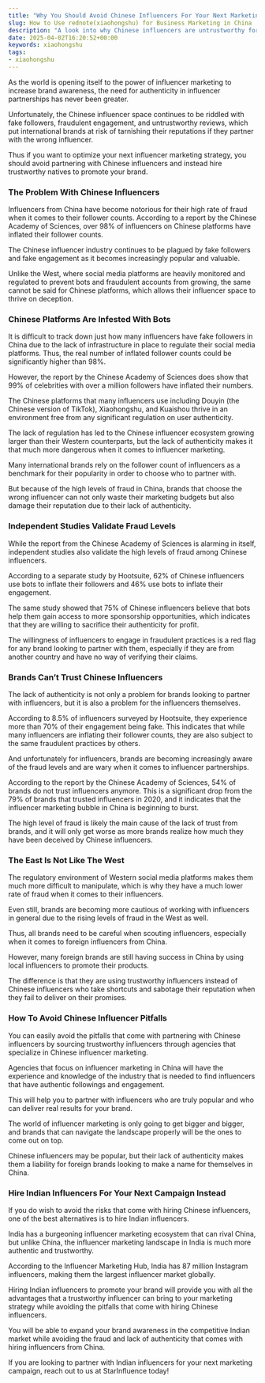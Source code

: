 ```yaml
---
title: "Why You Should Avoid Chinese Influencers For Your Next Marketing Campaign"
slug: How to Use rednote(xiaohongshu) for Business Marketing in China
description: "A look into why Chinese influencers are untrustworthy for international brands when they butcher your product with unholy reviews."
date: 2025-04-02T16:20:52+00:00
keywords: xiaohongshu
tags:
- xiaohongshu
---
```


As the world is opening itself to the power of influencer marketing to increase brand awareness, the need for authenticity in influencer partnerships has never been greater. 

Unfortunately, the Chinese influencer space continues to be riddled with fake followers, fraudulent engagement, and untrustworthy reviews, which put international brands at risk of tarnishing their reputations if they partner with the wrong influencer.

Thus if you want to optimize your next influencer marketing strategy, you should avoid partnering with Chinese influencers and instead hire trustworthy natives to promote your brand. 


### The Problem With Chinese Influencers

Influencers from China have become notorious for their high rate of fraud when it comes to their follower counts. According to a report by the Chinese Academy of Sciences, over 98% of influencers on Chinese platforms have inflated their follower counts.

The Chinese influencer industry continues to be plagued by fake followers and fake engagement as it becomes increasingly popular and valuable. 

Unlike the West, where social media platforms are heavily monitored and regulated to prevent bots and fraudulent accounts from growing, the same cannot be said for Chinese platforms, which allows their influencer space to thrive on deception.


### Chinese Platforms Are Infested With Bots

It is difficult to track down just how many influencers have fake followers in China due to the lack of infrastructure in place to regulate their social media platforms. Thus, the real number of inflated follower counts could be significantly higher than 98%.

However, the report by the Chinese Academy of Sciences does show that 99% of celebrities with over a million followers have inflated their numbers. 

The Chinese platforms that many influencers use including Douyin (the Chinese version of TikTok), Xiaohongshu, and Kuaishou thrive in an environment free from any significant regulation on user authenticity.

The lack of regulation has led to the Chinese influencer ecosystem growing larger than their Western counterparts, but the lack of authenticity makes it that much more dangerous when it comes to influencer marketing.

Many international brands rely on the follower count of influencers as a benchmark for their popularity in order to choose who to partner with. 

But because of the high levels of fraud in China, brands that choose the wrong influencer can not only waste their marketing budgets but also damage their reputation due to their lack of authenticity. 


### Independent Studies Validate Fraud Levels

While the report from the Chinese Academy of Sciences is alarming in itself, independent studies also validate the high levels of fraud among Chinese influencers. 

According to a separate study by Hootsuite, 62% of Chinese influencers use bots to inflate their followers and 46% use bots to inflate their engagement.

The same study showed that 75% of Chinese influencers believe that bots help them gain access to more sponsorship opportunities, which indicates that they are willing to sacrifice their authenticity for profit.

The willingness of influencers to engage in fraudulent practices is a red flag for any brand looking to partner with them, especially if they are from another country and have no way of verifying their claims.


### Brands Can’t Trust Chinese Influencers

The lack of authenticity is not only a problem for brands looking to partner with influencers, but it is also a problem for the influencers themselves. 

According to 8.5% of influencers surveyed by Hootsuite, they experience more than 70% of their engagement being fake. This indicates that while many influencers are inflating their follower counts, they are also subject to the same fraudulent practices by others.

And unfortunately for influencers, brands are becoming increasingly aware of the fraud levels and are wary when it comes to influencer partnerships.

According to the report by the Chinese Academy of Sciences, 54% of brands do not trust influencers anymore. This is a significant drop from the 79% of brands that trusted influencers in 2020, and it indicates that the influencer marketing bubble in China is beginning to burst.

The high level of fraud is likely the main cause of the lack of trust from brands, and it will only get worse as more brands realize how much they have been deceived by Chinese influencers. 


### The East Is Not Like The West

The regulatory environment of Western social media platforms makes them much more difficult to manipulate, which is why they have a much lower rate of fraud when it comes to their influencers.

Even still, brands are becoming more cautious of working with influencers in general due to the rising levels of fraud in the West as well.

Thus, all brands need to be careful when scouting influencers, especially when it comes to foreign influencers from China.

However, many foreign brands are still having success in China by using local influencers to promote their products. 

The difference is that they are using trustworthy influencers instead of Chinese influencers who take shortcuts and sabotage their reputation when they fail to deliver on their promises.


### How To Avoid Chinese Influencer Pitfalls

You can easily avoid the pitfalls that come with partnering with Chinese influencers by sourcing trustworthy influencers through agencies that specialize in Chinese influencer marketing.

Agencies that focus on influencer marketing in China will have the experience and knowledge of the industry that is needed to find influencers that have authentic followings and engagement.

This will help you to partner with influencers who are truly popular and who can deliver real results for your brand. 

The world of influencer marketing is only going to get bigger and bigger, and brands that can navigate the landscape properly will be the ones to come out on top. 

Chinese influencers may be popular, but their lack of authenticity makes them a liability for foreign brands looking to make a name for themselves in China. 


### Hire Indian Influencers For Your Next Campaign Instead

If you do wish to avoid the risks that come with hiring Chinese influencers, one of the best alternatives is to hire Indian influencers.

India has a burgeoning influencer marketing ecosystem that can rival China, but unlike China, the influencer marketing landscape in India is much more authentic and trustworthy. 

According to the Influencer Marketing Hub, India has 87 million Instagram influencers, making them the largest influencer market globally.

Hiring Indian influencers to promote your brand will provide you with all the advantages that a trustworthy influencer can bring to your marketing strategy while avoiding the pitfalls that come with hiring Chinese influencers.

You will be able to expand your brand awareness in the competitive Indian market while avoiding the fraud and lack of authenticity that comes with hiring influencers from China.

If you are looking to partner with Indian influencers for your next marketing campaign, reach out to us at StarInfluence today!